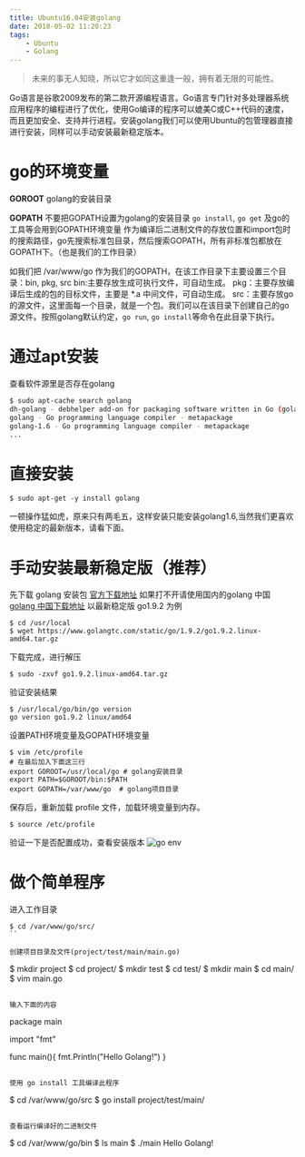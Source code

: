 ```yaml
---
title: Ubuntu16.04安装golang
date: 2018-05-02 11:20:23
tags: 
    - Ubuntu
    - Golang
---
```


> 未来的事无人知晓，所以它才如同这重逢一般，拥有着无限的可能性。

Go语言是谷歌2009发布的第二款开源编程语言。Go语言专门针对多处理器系统应用程序的编程进行了优化，使用Go编译的程序可以媲美C或C++代码的速度，而且更加安全、支持并行进程。安装golang我们可以使用Ubuntu的包管理器直接进行安装，同样可以手动安装最新稳定版本。 

<!-- more -->

# go的环境变量

**GOROOT** 
golang的安装目录

**GOPATH** 
不要把GOPATH设置为golang的安装目录
`go install`, `go get` 及go的工具等会用到GOPATH环境变量 
作为编译后二进制文件的存放位置和import包时的搜索路径，go先搜索标准包目录，然后搜索GOPATH，所有非标准包都放在GOPATH下。（也是我们的工作目录）

如我们把 /var/www/go 作为我们的GOPATH，在该工作目录下主要设置三个目录：bin, pkg, src
bin:主要存放生成可执行文件，可自动生成。
pkg：主要存放编译后生成的包的目标文件，主要是 *.a 中间文件，可自动生成。
src：主要存放go的源文件，这里面每一个目录，就是一个包。我们可以在该目录下创建自己的go源文件。按照golang默认约定，`go run`, `go install`等命令在此目录下执行。


# 通过apt安装

查看软件源里是否存在golang

``` bash
$ sudo apt-cache search golang
dh-golang - debhelper add-on for packaging software written in Go (golang)
golang - Go programming language compiler - metapackage
golang-1.6 - Go programming language compiler - metapackage
...
```

# 直接安装

```
$ sudo apt-get -y install golang
```

一顿操作猛如虎，原来只有两毛五，这样安装只能安装golang1.6,当然我们更喜欢使用稳定的最新版本，请看下面。

# 手动安装最新稳定版（推荐）

先下载 golang 安装包
[官方下载地址](https://golang.org/dl) 如果打不开请使用国内的golang 中国
[golang 中国下载地址](https://www.golangtc.com/download)
以最新稳定版 go1.9.2 为例

```
$ cd /usr/local
$ wget https://www.golangtc.com/static/go/1.9.2/go1.9.2.linux-amd64.tar.gz
```

下载完成，进行解压

```
$ sudo -zxvf go1.9.2.linux-amd64.tar.gz
```

验证安装结果

```
$ /usr/local/go/bin/go version
go version go1.9.2 linux/amd64
```

设置PATH环境变量及GOPATH环境变量

```
$ vim /etc/profile
# 在最后加入下面这三行
export GOROOT=/usr/local/go # golang安装目录
export PATH=$GOROOT/bin:$PATH
export GOPATH=/var/www/go  # golang项目目录
```

保存后，重新加载 profile 文件，加载环境变量到内存。

```
$ source /etc/profile
```

验证一下是否配置成功，查看安装版本
![go env](/img/201805/golang/go_env.png)

# 做个简单程序

进入工作目录

```
$ cd /var/www/go/src/
``

创建项目目录及文件(project/test/main/main.go)

```
$ mkdir project
$ cd project/
$ mkdir test
$ cd test/
$ mkdir main
$ cd main/
$ vim main.go
```

输入下面的内容

```
package main

import "fmt"

func main(){
    fmt.Println("Hello Golang!")
}
```

使用 go install 工具编译此程序

```
$ cd /var/www/go/src
$ go install project/test/main/
```

查看运行编译好的二进制文件

```
$ cd /var/www/go/bin
$ ls
main
$ ./main 
Hello Golang!
```


